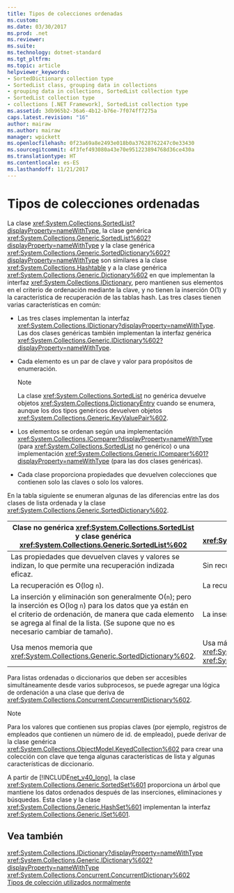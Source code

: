 ```yaml
---
title: Tipos de colecciones ordenadas
ms.custom: 
ms.date: 03/30/2017
ms.prod: .net
ms.reviewer: 
ms.suite: 
ms.technology: dotnet-standard
ms.tgt_pltfrm: 
ms.topic: article
helpviewer_keywords:
- SortedDictionary collection type
- SortedList class, grouping data in collections
- grouping data in collections, SortedList collection type
- SortedList collection type
- collections [.NET Framework], SortedList collection type
ms.assetid: 3db965b2-36a6-4b12-b76e-7f074ff7275a
caps.latest.revision: "16"
author: mairaw
ms.author: mairaw
manager: wpickett
ms.openlocfilehash: 0f23a69a8e2493e018b0a37628762247c0e33430
ms.sourcegitcommit: 4f3fef493080a43e70e951223894768d36ce430a
ms.translationtype: HT
ms.contentlocale: es-ES
ms.lasthandoff: 11/21/2017
---
```

# <a name="sorted-collection-types"></a>Tipos de colecciones ordenadas
La clase <xref:System.Collections.SortedList?displayProperty=nameWithType>, la clase genérica <xref:System.Collections.Generic.SortedList%602?displayProperty=nameWithType> y la clase genérica <xref:System.Collections.Generic.SortedDictionary%602?displayProperty=nameWithType> son similares a la clase <xref:System.Collections.Hashtable> y a la clase genérica <xref:System.Collections.Generic.Dictionary%602> en que implementan la interfaz <xref:System.Collections.IDictionary>, pero mantienen sus elementos en el criterio de ordenación mediante la clave, y no tienen la inserción O(1) y la característica de recuperación de las tablas hash. Las tres clases tienen varias características en común:  
  
-   Las tres clases implementan la interfaz <xref:System.Collections.IDictionary?displayProperty=nameWithType>. Las dos clases genéricas también implementan la interfaz genérica <xref:System.Collections.Generic.IDictionary%602?displayProperty=nameWithType>.  
  
-   Cada elemento es un par de clave y valor para propósitos de enumeración.  
  
    > [!NOTE]
    >  La clase <xref:System.Collections.SortedList> no genérica devuelve objetos <xref:System.Collections.DictionaryEntry> cuando se enumera, aunque los dos tipos genéricos devuelven objetos <xref:System.Collections.Generic.KeyValuePair%602>.  
  
-   Los elementos se ordenan según una implementación <xref:System.Collections.IComparer?displayProperty=nameWithType> (para <xref:System.Collections.SortedList> no genérico) o una implementación <xref:System.Collections.Generic.IComparer%601?displayProperty=nameWithType> (para las dos clases genéricas).  
  
-   Cada clase proporciona propiedades que devuelven colecciones que contienen solo las claves o solo los valores.  
  
 En la tabla siguiente se enumeran algunas de las diferencias entre las dos clases de lista ordenada y la clase <xref:System.Collections.Generic.SortedDictionary%602>.  
  
|Clase no genérica <xref:System.Collections.SortedList> y clase genérica <xref:System.Collections.Generic.SortedList%602>|Clase genérica <xref:System.Collections.Generic.SortedDictionary%602>|  
|--------------------------------------------------------------------------------------------------------------------------------------------------------------------------------------------------------------------------------------------------------------------------------------------------------------------------------|--------------------------------------------------------------------------------------------------------------------------------------------------------------------------|  
|Las propiedades que devuelven claves y valores se indizan, lo que permite una recuperación indizada eficaz.|Sin recuperación indizada.|  
|La recuperación es O(log `n`).|La recuperación es O(log `n`).|  
|La inserción y eliminación son generalmente O(`n`); pero la inserción es O(log `n`) para los datos que ya están en el criterio de ordenación, de manera que cada elemento se agrega al final de la lista. (Se supone que no es necesario cambiar de tamaño).|La inserción y eliminación son O(log `n`).|  
|Usa menos memoria que <xref:System.Collections.Generic.SortedDictionary%602>.|Usa más memoria que la clase no genérica <xref:System.Collections.SortedList> y la clase genérica <xref:System.Collections.Generic.SortedList%602>.|  
  
 Para listas ordenadas o diccionarios que deben ser accesibles simultáneamente desde varios subprocesos, se puede agregar una lógica de ordenación a una clase que deriva de <xref:System.Collections.Concurrent.ConcurrentDictionary%602>.  
  
> [!NOTE]
>  Para los valores que contienen sus propias claves (por ejemplo, registros de empleados que contienen un número de id. de empleado), puede derivar de la clase genérica <xref:System.Collections.ObjectModel.KeyedCollection%602> para crear una colección con clave que tenga algunas características de lista y algunas características de diccionario.  
  
 A partir de [!INCLUDE[net_v40_long](../../../includes/net-v40-long-md.md)], la clase <xref:System.Collections.Generic.SortedSet%601> proporciona un árbol que mantiene los datos ordenados después de las inserciones, eliminaciones y búsquedas. Esta clase y la clase <xref:System.Collections.Generic.HashSet%601> implementan la interfaz <xref:System.Collections.Generic.ISet%601>.  
  
## <a name="see-also"></a>Vea también  
 <xref:System.Collections.IDictionary?displayProperty=nameWithType>  
 <xref:System.Collections.Generic.IDictionary%602?displayProperty=nameWithType>  
 <xref:System.Collections.Concurrent.ConcurrentDictionary%602>  
 [Tipos de colección utilizados normalmente](../../../docs/standard/collections/commonly-used-collection-types.md)
